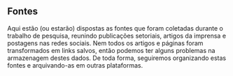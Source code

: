 ## Fontes

Aqui estão (ou estarão) dispostas as fontes que foram coletadas durante o trabalho de pesquisa, reunindo publicações setoriais, artigos da imprensa e postagens nas redes sociais.
Nem todos os artigos e páginas foram transformados em links salvos, então podemos ter alguns problemas na armazenagem destes dados.
De toda forma, seguiremos organizando estas fontes e arquivando-as em outras plataformas.
